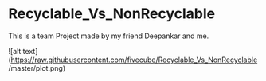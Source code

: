 # Recyclable_Vs_NonRecyclable
This is a team Project made by my friend Deepankar and me.

![alt text](https://raw.githubusercontent.com/fivecube/Recyclable_Vs_NonRecyclable
/master/plot.png)
